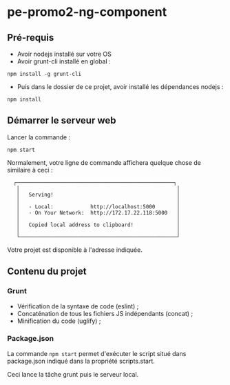 # pe-promo2-ng-component

## Pré-requis
- Avoir nodejs installé sur votre OS
- Avoir grunt-cli installé en global :
```shell
npm install -g grunt-cli
```
- Puis dans le dossier de ce projet, avoir installé les dépendances nodejs :
```shell
npm install
```

## Démarrer le serveur web
Lancer la commande :
```shell
npm start
```

Normalement, votre ligne de commande affichera quelque chose de similaire à ceci :

```shell
  ┌───────────────────────────────────────────────────┐
   │                                                   │
   │   Serving!                                        │
   │                                                   │
   │   - Local:            http://localhost:5000       │
   │   - On Your Network:  http://172.17.22.118:5000   │
   │                                                   │
   │   Copied local address to clipboard!              │
   │                                                   │
   └───────────────────────────────────────────────────┘
```

Votre projet est disponible à l'adresse indiquée.

## Contenu du projet

### Grunt

- Vérification de la syntaxe de code (eslint) ;
- Concaténation de tous les fichiers JS indépendants (concat) ;
- Minification du code (uglify) ;

### Package.json

La commande ```npm start``` permet d'exécuter le script situé dans package.json indiqué dans la propriété scripts.start.

Ceci lance la tâche grunt puis le serveur local.